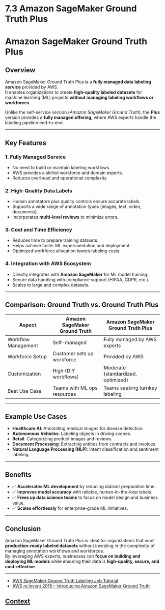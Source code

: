 # 7.3 Amazon SageMaker Ground Truth Plus 

# Amazon SageMaker Ground Truth Plus

## Overview
Amazon SageMaker Ground Truth Plus is a **fully managed data labeling service** provided by AWS.  
It enables organizations to create **high-quality labeled datasets** for machine learning (ML) projects **without managing labeling workflows or workforces**.  

Unlike the self-service version (*Amazon SageMaker Ground Truth*), the **Plus** version provides a **fully managed offering**, where AWS experts handle the labeling pipeline end-to-end.

---

## Key Features

### 1. Fully Managed Service
- No need to build or maintain labeling workflows.
- AWS provides a skilled workforce and domain experts.
- Reduces overhead and operational complexity.

### 2. High-Quality Data Labels
- Human annotators plus quality controls ensure accurate labels.
- Supports a wide range of annotation types (images, text, video, documents).
- Incorporates **multi-level reviews** to minimize errors.

### 3. Cost and Time Efficiency
- Reduces time to prepare training datasets.
- Helps achieve faster ML experimentation and deployment.
- Optimized workforce allocation lowers labeling costs.

### 4. Integration with AWS Ecosystem
- Directly integrates with **Amazon SageMaker** for ML model training.
- Secure data handling with compliance support (HIPAA, GDPR, etc.).
- Scales to large and complex datasets.

---

## Comparison: Ground Truth vs. Ground Truth Plus

| Aspect                  | Amazon SageMaker Ground Truth | Amazon SageMaker Ground Truth Plus |
|--------------------------|-------------------------------|-------------------------------------|
| Workflow Management      | Self-managed                 | Fully managed by AWS experts        |
| Workforce Setup          | Customer sets up workforce   | Provided by AWS                     |
| Customization            | High (DIY workflows)         | Moderate (standardized, optimized)  |
| Best Use Case            | Teams with ML ops resources  | Teams seeking turnkey labeling      |

---

## Example Use Cases

- **Healthcare AI**: Annotating medical images for disease detection.
- **Autonomous Vehicles**: Labeling objects in driving scenes.
- **Retail**: Categorizing product images and reviews.
- **Document Processing**: Extracting entities from contracts and invoices.
- **Natural Language Processing (NLP)**: Intent classification and sentiment labeling.

---

## Benefits

- ✅ **Accelerates ML development** by reducing dataset preparation time.  
- ✅ **Improves model accuracy** with reliable, human-in-the-loop labels.  
- ✅ **Frees up data science teams** to focus on model design and business value.  
- ✅ **Scales effortlessly** for enterprise-grade ML initiatives.  

---

## Conclusion
Amazon SageMaker Ground Truth Plus is ideal for organizations that want **production-ready labeled datasets** without investing in the complexity of managing annotation workflows and workforces.  
By leveraging AWS experts, businesses can **focus on building and deploying ML models** while ensuring their data is **high-quality, secure, and cost-effective**.

---

 * [AWS SageMaker Ground Truth Labeling Job Tutorial ](https://www.youtube.com/watch?v=beknlA2BHGo)
 * [AWS re:Invent 2018 – Introducing Amazon SageMaker Ground Truth](https://www.youtube.com/watch?v=gjiozYXHKc8)

 ## [Context](./../context.md)
